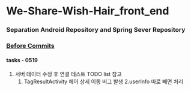 # We-Share-Wish-Hair_front_end

### Separation Android Repository and Spring Sever Repository
### [Before Commits](https://github.com/EunChanNam/We-Share-Wish-Hair/tree/AND)
#### tasks - 0519
1. 서버 데이터 수정 후 연결 테스트
   TODO list 참고
    1. TagResultActivity 헤어 상세 이동 버그 발생
2.userInfo 따로 빼면 처리
